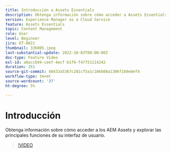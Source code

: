 ```yaml
---
title: Introducción a Assets Essentials
description: Obtenga información sobre cómo acceder a Assets Essentials y explorar las facetas principales de su interfaz de usuario.
version: Experience Manager as a Cloud Service
feature: Assets Essentials
topic: Content Management
role: User
level: Beginner
jira: KT-8021
thumbnail: 336005.jpeg
last-substantial-update: 2022-10-03T00:00:00Z
doc-type: Feature Video
exl-id: a0accb94-ceef-4ecf-b1f6-f47751114242
duration: 251
source-git-commit: 48433a5367c281cf5a1c106b08a1306f1b0e8ef4
workflow-type: tm+mt
source-wordcount: '37'
ht-degree: 5%

---
```


# Introducción

Obtenga información sobre cómo acceder a los AEM Assets y explorar las principales funciones de su interfaz de usuario.

>[!VIDEO](https://video.tv.adobe.com/v/3418818?quality=12&learn=on&captions=spa)
